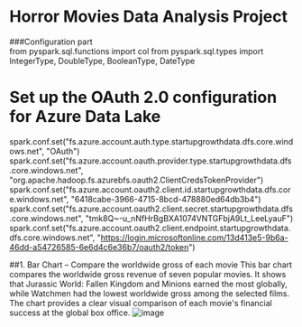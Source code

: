# Horror Movies Data Analysis Project

###Configuration part  
from pyspark.sql.functions import col
from pyspark.sql.types import IntegerType, DoubleType, BooleanType, DateType

# Set up the OAuth 2.0 configuration for Azure Data Lake
spark.conf.set("fs.azure.account.auth.type.startupgrowthdata.dfs.core.windows.net", "OAuth")
spark.conf.set("fs.azure.account.oauth.provider.type.startupgrowthdata.dfs.core.windows.net", 
               "org.apache.hadoop.fs.azurebfs.oauth2.ClientCredsTokenProvider")
spark.conf.set("fs.azure.account.oauth2.client.id.startupgrowthdata.dfs.core.windows.net", 
               "6418cabe-3966-4715-8bcd-478880ed64db3b4")
spark.conf.set("fs.azure.account.oauth2.client.secret.startupgrowthdata.dfs.core.windows.net", 
               "tmk8Q~-u_nNfHrBgBXA1074VNTGFbjA9Lt_LeeLyauF")
spark.conf.set("fs.azure.account.oauth2.client.endpoint.startupgrowthdata.dfs.core.windows.net", 
               "https://login.microsoftonline.com/13d413e5-9b6a-46dd-a54726585-6e6d4c6e36b7/oauth2/token")

##1. Bar Chart – Compare the worldwide gross of each movie
This bar chart compares the worldwide gross revenue of seven popular movies. It shows that Jurassic World: Fallen Kingdom and Minions earned the most globally, while Watchmen had the lowest worldwide gross among the selected films. The chart provides a clear visual comparison of each movie's financial success at the global box office.
![image](https://github.com/user-attachments/assets/8d4b20b3-942a-4d6d-b7a9-ffd4e05bc84c)
